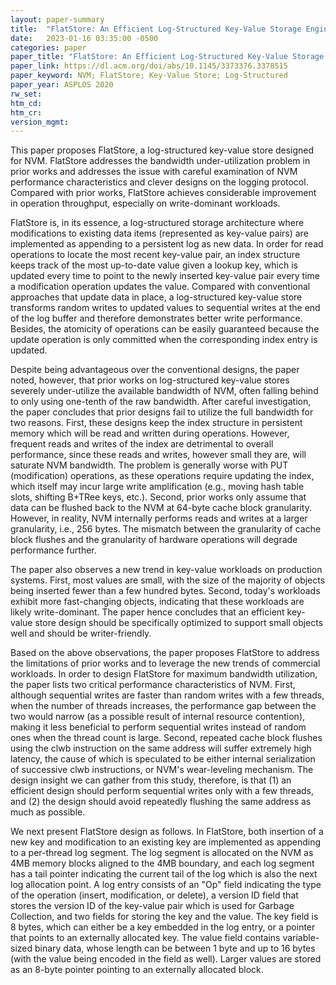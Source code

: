 ```yaml
---
layout: paper-summary
title:  "FlatStore: An Efficient Log-Structured Key-Value Storage Engine for Persistent Memory"
date:   2023-01-16 03:35:00 -0500
categories: paper
paper_title: "FlatStore: An Efficient Log-Structured Key-Value Storage Engine for Persistent Memory"
paper_link: https://dl.acm.org/doi/abs/10.1145/3373376.3378515
paper_keyword: NVM; FlatStore; Key-Value Store; Log-Structured
paper_year: ASPLOS 2020
rw_set:
htm_cd:
htm_cr:
version_mgmt:
---
```


This paper proposes FlatStore, a log-structured key-value store designed for NVM. FlatStore addresses the bandwidth
under-utilization problem in prior works and addresses the issue with careful examination of NVM performance 
characteristics and clever designs on the logging protocol. Compared with prior works, FlatStore achieves considerable 
improvement in operation throughput, especially on write-dominant workloads.

FlatStore is, in its essence, a log-structured storage architecture where modifications to existing data items 
(represented as key-value pairs) are implemented as appending to a persistent log as new data. In order for read
operations to locate the most recent key-value pair, an index structure keeps track of the most up-to-date value given
a lookup key, which is updated every time to point to the newly inserted key-value pair every time a modification
operation updates the value. Compared with conventional approaches that update data in place, a log-structured
key-value store transforms random writes to updated values to sequential writes at the end of the log buffer
and therefore demonstrates better write performance. Besides, the atomicity of operations can be easily guaranteed
because the update operation is only committed when the corresponding index entry is updated.

Despite being advantageous over the conventional designs, the paper noted, however, that prior works on log-structured
key-value stores severely under-utilize the available bandwidth of NVM, often falling behind to only using one-tenth
of the raw bandwidth. After careful investigation, the paper concludes that prior designs fail to utilize the full
bandwidth for two reasons. First, these designs keep the index structure in persistent memory which will be read
and written during operations. However, frequent reads and writes of the index are detrimental to overall performance,
since these reads and writes, however small they are, will saturate NVM bandwidth. The problem is generally worse 
with PUT (modification) operations, as these operations require updating the index, which itself may incur large 
write amplification (e.g., moving hash table slots, shifting B+TRee keys, etc.).
Second, prior works only assume that data can be flushed back to the NVM at 64-byte cache block granularity.
However, in reality, NVM internally performs reads and writes at a larger granularity, i.e., 256 bytes. The mismatch
between the granularity of cache block flushes and the granularity of hardware operations will degrade 
performance further.

The paper also observes a new trend in key-value workloads on production systems. First, most values are small, with
the size of the majority of objects being inserted fewer than a few hundred bytes. Second, today's workloads 
exhibit more fast-changing objects, indicating that these workloads are likely write-dominant. The paper hence concludes
that an efficient key-value store design should be specifically optimized to support small objects well and should be 
writer-friendly.

Based on the above observations, the paper proposes FlatStore to address the limitations of prior works and to leverage 
the new trends of commercial workloads. In order to design FlatStore for maximum bandwidth utilization, the paper lists
two critical performance characteristics of NVM. First, although sequential writes are faster than random writes 
with a few threads, when the number of threads increases, the performance gap between the two would narrow (as a 
possible result of internal resource contention), making it less beneficial to perform sequential writes instead of 
random ones when the thread count is large. Second, repeated cache block flushes using the clwb instruction on the same 
address will suffer extremely high latency, the cause of which is speculated to be either internal serialization of 
successive clwb instructions, or NVM's wear-leveling mechanism.
The design insight we can gather from this study, therefore, is that (1) an efficient design should perform sequential
writes only with a few threads, and (2) the design should avoid repeatedly flushing the same address as much as 
possible. 

We next present FlatStore design as follows. In FlatStore, both insertion of a new key and modification to an existing 
key are implemented as appending to a per-thread log segment. The log segment is allocated on the NVM as 4MB memory 
blocks aligned to the 4MB boundary, and each log segment has a tail pointer indicating the current tail of the log
which is also the next log allocation point.
A log entry consists of an "Op" field indicating the type of the operation (insert, modification, or delete),
a version ID field that stores the version ID of the key-value pair which is used for Garbage Collection, 
and two fields for storing the key and the value. The key field is 8 bytes, which can either be a key embedded
in the log entry, or a pointer that points to an externally allocated key. The value field contains variable-sized 
binary data, whose length can be between 1 byte and up to 16 bytes (with the value being encoded in the field as well).
Larger values are stored as an 8-byte pointer pointing to an externally allocated block.


